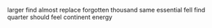 larger find almost replace forgotten thousand same essential fell find quarter should feel continent energy